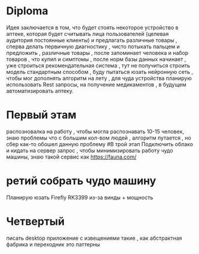# Diploma
Идея заключается в том, что будет стоять некоторое устройство в аптеке, которая будет считывать лица пользователей (целевая аудитория постоянные клиенты) и предлагать различные товары , сперва делать первичную диагностику , чисто потыкать пальцем и предложить , различные товары , после запоминает человека и набор товаров , что купил и симптомы , после норм базы данных начинает , уже строиться рекомендательная система , тут не получиться строить модель стандартным способом , буду пытаться юзать нейронную сеть , чтобы мог дополнять алгоритм на лету , для чуда устройства планирую использовать Rest запросы, на получение медикаментов , в будущем автоматизировать аптеку.
# Первый этам 
распозновалка на работу , чтобы могла распознавать 10-15 человек, знаю проблемы что с большим кол-вом людей , алгоритм путается , но сбер как-то обошел данную проблему
#В трой этап 
Подключить облако и кидать на сервер запрос , чтобы минимизировать работу чудо машины, знаю такой сервис как https://fauna.com/
# ретий собрать чудо машину
Планирую юзать Firefly RK3399 из-за винды + мощность
# Четвертый 
писать desktop приложение с извещениями такие , как абстрактная фабрика и переходник это паттерны
